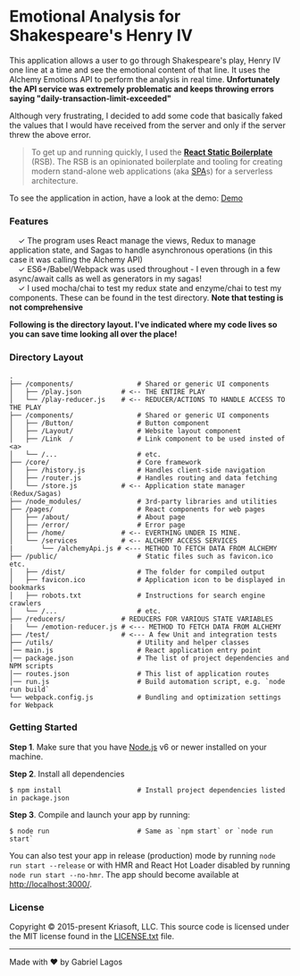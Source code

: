 # Emotional Analysis for Shakespeare's Henry IV 

This application allows a user to go through Shakespeare's play, Henry IV one line at a time and see the emotional
content of that line. It uses the Alchemy Emotions API to perform the analysis in real time. **Unfortunately the API service
was extremely problematic and keeps throwing errors saying "daily-transaction-limit-exceeded"** 

Although very frustrating, I decided to add some code that basically faked the values that I would have received from the server 
and only if the server threw the above error.

> To get up and running quickly, I used the [**React Static Boilerplate**](https://github.com/kriasoft/react-static-boilerplate) (RSB). The RSB is an
> opinionated boilerplate and tooling for creating modern stand-alone web applications (aka
> [SPA](https://en.wikipedia.org/wiki/Single-page_application)s) for a serverless architecture.

To see the application in action, have a look at the demo: 
[Demo](http://babeljs.io/docs/learn-es2015/)

### Features

&nbsp; &nbsp; ✓ The program uses React manage the views, Redux to manage application state, and Sagas to handle asynchronous operations (in this case it was calling the Alchemy API)<br>
&nbsp; &nbsp; ✓ ES6+/Babel/Webpack was used throughout - I even through in a few async/await calls as well as generators in my sagas! <br>
&nbsp; &nbsp; ✓ I used mocha/chai to test my redux state and enzyme/chai to test my components. These can be found in the test directory. **Note that testing is not comprehensive**<br>


**Following is the directory layout. I've indicated where my code lives so you can save time looking all over the place!**

### Directory Layout

```shell
.
├── /components/                # Shared or generic UI components
│   ├── /play.json          # <-- THE ENTIRE PLAY
│   └── /play-reducer.js    # <-- REDUCER/ACTIONS TO HANDLE ACCESS TO THE PLAY
├── /components/                # Shared or generic UI components
│   ├── /Button/                # Button component
│   ├── /Layout/                # Website layout component
│   ├── /Link  /                # Link component to be used insted of <a>
│   └── /...                    # etc.
├── /core/                      # Core framework
│   ├── /history.js             # Handles client-side navigation
│   ├── /router.js              # Handles routing and data fetching
│   └── /store.js           # <-- Application state manager (Redux/Sagas)
├── /node_modules/              # 3rd-party libraries and utilities
├── /pages/                     # React components for web pages
│   ├── /about/                 # About page
│   ├── /error/                 # Error page
│   ├── /home/              # <-- EVERTHING UNDER IS MINE.
│   └── /services           # <-- ALCHEMY ACCESS SERVICES
|       └── /alchemyApi.js # <--- METHOD TO FETCH DATA FROM ALCHEMY
├── /public/                    # Static files such as favicon.ico etc.
│   ├── /dist/                  # The folder for compiled output
│   ├── favicon.ico             # Application icon to be displayed in bookmarks
│   ├── robots.txt              # Instructions for search engine crawlers
│   └── /...                    # etc.
├── /reducers/              # REDUCERS FOR VARIOUS STATE VARIABLES
|   └── /emotion-reducer.js # <--- METHOD TO FETCH DATA FROM ALCHEMY
├── /test/                  # <--- A few Unit and integration tests
├── /utils/                     # Utility and helper classes
│── main.js                     # React application entry point
│── package.json                # The list of project dependencies and NPM scripts
│── routes.json                 # This list of application routes
│── run.js                      # Build automation script, e.g. `node run build`
└── webpack.config.js           # Bundling and optimization settings for Webpack
```


### Getting Started

**Step 1**. Make sure that you have [Node.js](https://nodejs.org/) v6 or newer installed on your
machine.

**Step 2**. Install all dependencies

```shell
$ npm install                   # Install project dependencies listed in package.json
```

**Step 3**. Compile and launch your app by running:

```shell
$ node run                      # Same as `npm start` or `node run start`
```

You can also test your app in release (production) mode by running `node run start --release` or
with HMR and React Hot Loader disabled by running `node run start --no-hmr`. The app should become
available at [http://localhost:3000/](http://localhost:3000/).


### License

Copyright © 2015-present Kriasoft, LLC. This source code is licensed under the MIT license found in
the [LICENSE.txt](https://github.com/kriasoft/react-static-boilerplate/blob/master/LICENSE.txt) file.

---
Made with ♥ by Gabriel Lagos
